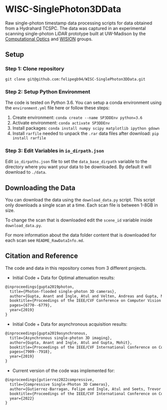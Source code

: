 # WISC-SinglePhoton3DData

Raw single-photon timestamp data processing scripts for data obtained from a Hydrahard TCSPC. The data was captured in an experimental scanning single-photon LiDAR prototype built at UW-Madison by the [Computational Optics](http://compoptics.wisc.edu/) and [WISION](https://wisionlab.cs.wisc.edu/) groups.

## Setup 
### Step 1: Clone repository

```
git clone git@github.com:felipegb94/WISC-SinglePhoton3DData.git
```
### Step 2: Setup Python Environment

The code is tested on Python 3.6. You can setup a conda environment using the `environment.yml` file here or follow these steps:

1. Create environment: `conda create --name SP3DDEnv python=3.6`
2. Activate environment: `conda activate SP3DDEnv`
3. Install packages: `conda install numpy scipy matplotlib ipython gdown`
4. Install `rarfile` needed to unpack the `.rar` data files after download: `pip install rarfile`

### Step 3: Edit Variables in `io_dirpath.json`

Edit  `io_dirpaths.json` file to set the `data_base_dirpath` variable to the directory where you want your data to be downloaded. By default it will download to `./data`.
## Downloading the Data

You can download the data using the `download_data.py` script. This script only downloads a single scan at a time. Each scan file is between 1-8GB in size.

To change the scan that is downloaded edit the `scene_id` variable inside `download_data.py`.

For more information about the data folder content that is downloaded for each scan see `README_RawDataInfo.md`.

## Citation and Reference

The code and data in this repository comes from 3 different projects.

* Initial Code + Data for Optimal attenuation results:

```latex
@inproceedings{gupta2019photon,
  title={Photon-flooded single-photon 3D cameras},
  author={Gupta, Anant and Ingle, Atul and Velten, Andreas and Gupta, Mohit},
  booktitle={Proceedings of the IEEE/CVF Conference on Computer Vision and Pattern Recognition},
  pages={6770--6779},
  year={2019}
}
```

* Initial Code + Data for asynchronous acquisition results:

```latex
@inproceedings{gupta2019asynchronous,
  title={Asynchronous single-photon 3D imaging},
  author={Gupta, Anant and Ingle, Atul and Gupta, Mohit},
  booktitle={Proceedings of the IEEE/CVF International Conference on Computer Vision},
  pages={7909--7918},
  year={2019}
}
```

* Current version of the code was implemented for:

```latex
@inproceedings{gutierrez2022compressive,
  title={Compressive Single-Photon 3D Cameras},
  author={Gutierrez-Barragan, Felipe and Ingle, Atul and Seets, Trevor and Gupta, Mohit and Velten, Andreas},
  booktitle={Proceedings of the IEEE/CVF International Conference on Computer Vision},
  year={2022}
}
```

